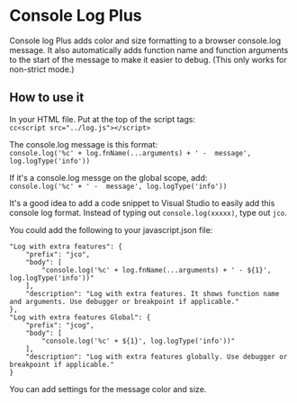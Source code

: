 # Console Log Plus
Console log Plus adds color and size formatting to a browser console.log message. It also automatically adds function name and function arguments to the start of the message to make it easier to debug. (This only works for non-strict mode.)


## How to use it
In your HTML file. Put at the top of the script tags: \
``
cc<script src="../log.js"></script>
``

The console.log message is this format: \
``
console.log('%c' + log.fnName(...arguments) + ' -  message', log.logType('info'))
``

If it's a console.log messge on the global scope, add: \
``
console.log('%c' + ' -  message', log.logType('info'))
``

It's a good idea to add a code snippet to Visual Studio to easily add this console log format. Instead of typing out ``console.log(xxxxx)``, type out ``jco``.

You could add the following to your javascript.json file:

```
"Log with extra features": {
    "prefix": "jco",
	"body": [
        "console.log('%c' + log.fnName(...arguments) + ' - ${1}', log.logType('info'))"
	],
	"description": "Log with extra features. It shows function name and arguments. Use debugger or breakpoint if applicable."
},
"Log with extra features Global": {
	"prefix": "jcog",
	"body": [
        "console.log('%c' + ${1}', log.logType('info'))"
	],
	"description": "Log with extra features globally. Use debugger or breakpoint if applicable."
}
```


You can add settings for the message color and size.

